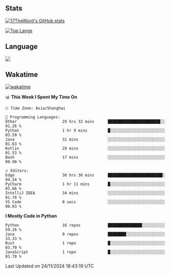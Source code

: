 ## Stats

[![17TheWord's GitHub stats](https://github-readme-stats.vercel.app/api?username=17TheWord&count_private=true&show_icons=true)](https://github.com/anuraghazra/github-readme-stats)

[![Top Langs](https://github-readme-stats.vercel.app/api/top-langs/?username=17TheWord&layout=compact&hide=html)](https://github.com/anuraghazra/github-readme-stats)

## Language

<img align="center" src="https://github-readme-stats-theword.vercel.app/api/wakatime?username=559772f0-9c03-4114-9e11-1b4b8b998e10&layout=compact&theme=dracula&hide_border=true">

## Wakatime

[![wakatime](https://wakatime.com/badge/user/559772f0-9c03-4114-9e11-1b4b8b998e10.svg)](https://wakatime.com/@559772f0-9c03-4114-9e11-1b4b8b998e10)

<!--START_SECTION:waka-->
📊 **This Week I Spent My Time On** 

```text
🕑︎ Time Zone: Asia/Shanghai

💬 Programming Languages: 
Other                    29 hrs 32 mins      ███████████████████████░░   91.26 % 
Python                   1 hr 9 mins         █░░░░░░░░░░░░░░░░░░░░░░░░   03.59 % 
Java                     31 mins             ░░░░░░░░░░░░░░░░░░░░░░░░░   01.63 % 
Kotlin                   29 mins             ░░░░░░░░░░░░░░░░░░░░░░░░░   01.53 % 
Bash                     17 mins             ░░░░░░░░░░░░░░░░░░░░░░░░░   00.90 % 

🔥 Editors: 
Edge                     30 hrs 36 mins      ████████████████████████░   94.54 % 
PyCharm                  1 hr 11 mins        █░░░░░░░░░░░░░░░░░░░░░░░░   03.66 % 
IntelliJ IDEA            34 mins             ░░░░░░░░░░░░░░░░░░░░░░░░░   01.78 % 
VS Code                  0 secs              ░░░░░░░░░░░░░░░░░░░░░░░░░   00.03 % 
```

**I Mostly Code in Python** 

```text
Python                   16 repos            ███████████████░░░░░░░░░░   59.26 % 
Java                     9 repos             ████████░░░░░░░░░░░░░░░░░   33.33 % 
Rust                     1 repo              █░░░░░░░░░░░░░░░░░░░░░░░░   03.70 % 
JavaScript               1 repo              █░░░░░░░░░░░░░░░░░░░░░░░░   03.70 % 
```




 Last Updated on 24/11/2024 18:43:19 UTC
<!--END_SECTION:waka-->
